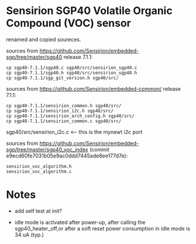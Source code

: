 
Sensirion SGP40 Volatile Organic Compound (VOC) sensor
======================================================
renamed and copied soureces.


sources from https://github.com/Sensirion/embedded-sgp/tree/master/sgp40 release 7.1.1:

```
cp sgp40-7.1.1/sgp40.c sgp40/src/sensirion_sgp40.c
cp sgp40-7.1.1/sgp40.h sgp40/src/sensirion_sgp40.h
cp sgp40-7.1.1/sgp_git_version.h sgp40/src/
```

sources from https://github.com/Sensirion/embedded-common/ release 7.1.1:
```
cp sgp40-7.1.1/sensirion_common.h sgp40/src/
cp sgp40-7.1.1/sensirion_i2c.h sgp40/src/
cp sgp40-7.1.1/sensirion_arch_config.h sgp40/src/
cp sgp40-7.1.1/sensirion_common.c sgp40/src/
```

sgp40/src/sensirion_i2c.c  <-- this is the mynewt i2c port


sources from https://github.com/Sensirion/embedded-sgp/tree/master/sgp40_voc_index
(commit e9ecd60fe7031b05e9ac0ddd7445ade8ee177d7e):
```
sensirion_voc_algorithm.h 
sensirion_voc_algorithm.c 
```

Notes
=====
- add self test at init?

- idle mode is activated after power-up, after calling the sgp40_heater_off,or
  after a soft reset power consumption in idle mode is 34 uA (typ.)

